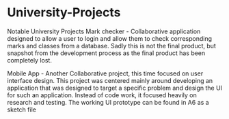 # University-Projects
Notable University Projects
Mark checker - Collaborative application designed to allow a user to login and allow them to check corresponding marks and classes from a database. 
               Sadly this is not the final product, but snapshot from the development process as the final product has been completely lost.
               
Mobile App   - Another Collaborative project, this time focused on user interface design. This project was centered mainly around developing an 
               application that was designed to target a specific problem and design the UI for such an application. Instead of code work, it focused
               heavily on research and testing. The working UI prototype can be found in A6 as a sketch file
